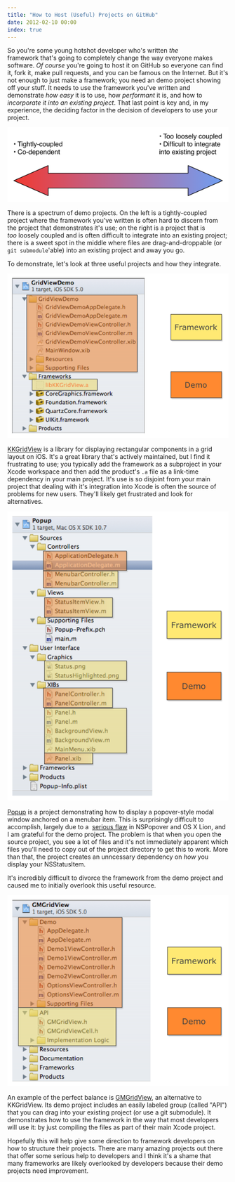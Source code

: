 ```yaml
---
title: "How to Host (Useful) Projects on GitHub"
date: 2012-02-10 00:00
index: true
---
```


So you're some young hotshot developer who's written _the_ framework&nbsp;that's going to completely change the way everyone makes software. _Of course_&nbsp;you're going to host it on GitHub so everyone can find it, fork it, make pull requests, and you can be famous on the Internet. But it's not enough to just make a framework; you need an demo project showing off your stuff. It needs to use the framework you've written and demonstrate _how easy_ it is to use, how _performant_ it is, and how to _incorporate it into an existing project_. That last point is key and, in my experience, the deciding factor in the decision of developers to use your project.



 ![](/img/import/blog/2012/02/how-to-host-useful-projects-on-github/D4737E7E92D84370862595FC1062F6D8.png)

There is a spectrum of demo projects. On the left is a tightly-coupled project where the framework you've written is often hard to discern from the project that demonstrates it's use; on the right is a project that is _too_&nbsp;loosely coupled and is often difficult to integrate into an existing project; there is a sweet spot in the middle where files are drag-and-droppable (or `git submodule`'able) into an existing project and away you go.

To demonstrate, let's look at three useful projects and how they integrate.

 ![](/img/import/blog/2012/02/how-to-host-useful-projects-on-github/6D0D3D6F5CC5476DA45C994EB5696063.png)

[KKGridView](https://github.com/kolinkrewinkel/KKGridView) is a library for displaying rectangular components in a grid layout on iOS. It's a great library that's actively maintained, but I find it frustrating to use; you typically add the framework as a subproject in your Xcode workspace and then add the product's `.a` file as a link-time dependency in your main project. It's use is so disjoint from your main project that dealing with it's integration into Xcode is often the source of problems for new users. They'll likely get frustrated and look for alternatives.

 ![](/img/import/blog/2012/02/how-to-host-useful-projects-on-github/10F696C7D85D47279228EA94EEA848DA.png)

[Popup](https://github.com/shpakovski/Popup/tree/master/Popup)&nbsp;is a project demonstrating how to display a popover-style modal window anchored on a menubar item. This is surprisingly difficult to accomplish, largely due to a&nbsp; [serious flaw](http://openradar.appspot.com/9722231)&nbsp;in NSPopover and OS X Lion, and I am grateful for the demo project. The problem is that when you open the source project, you see a lot of files and it's not immediately apparent which files you'll need to copy out of the project directory to get this to work. More than that, the project creates an unncessary dependency on _how_&nbsp;you display your NSStatusItem.

It's incredibly difficult to divorce the framework from the demo project and caused me to initially overlook this useful resource.

 ![](/img/import/blog/2012/02/how-to-host-useful-projects-on-github/CB2454491EF445639ED749A8A964BD32.png)

An example of the perfect balance is [GMGridView](https://github.com/gmoledina/GMGridView), an alternative to KKGridView. Its demo project includes an easily labeled group (called "API") that you can drag into your existing project (or use a git submodule). It demonstrates how to use the framework in the way that most developers will use it: by just compiling the files as part of their main Xcode project.

Hopefully this will help give some direction to framework developers on how to structure their projects. There are many amazing projects out there that offer some serious help to developers and I think it's a shame that many frameworks are likely overlooked by developers because their demo projects need improvement.

<!-- more -->
